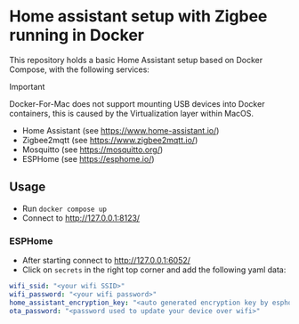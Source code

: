 # Home assistant setup with Zigbee running in Docker
This repository holds a basic Home Assistant setup based on Docker Compose, with the following services:

> [!IMPORTANT]
> Docker-For-Mac does not support mounting USB devices into Docker containers, this is caused by the Virtualization layer within MacOS.

* Home Assistant (see https://www.home-assistant.io/)
* Zigbee2mqtt (see https://www.zigbee2mqtt.io/)
* Mosquitto (see https://mosquitto.org/)
* ESPHome (see https://esphome.io/)

## Usage
* Run `docker compose up`
* Connect to http://127.0.0.1:8123/

### ESPHome
* After starting connect to http://127.0.0.1:6052/
* Click on `secrets` in the right top corner and add the following yaml data:

```yaml
wifi_ssid: "<your wifi SSID>"
wifi_password: "<your wifi password>"
home_assistant_encryption_key: "<auto generated encryption key by esphome>"
ota_password: "<password used to update your device over wifi>"
```
